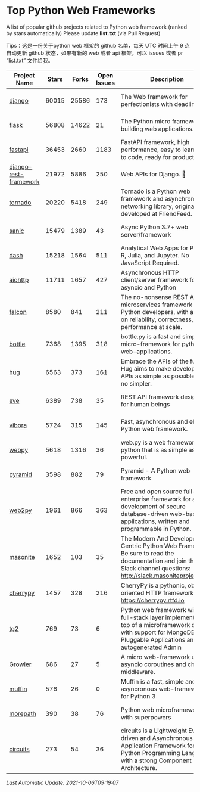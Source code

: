 # Top Python Web Frameworks
A list of popular github projects related to Python web framework (ranked by stars automatically)
Please update **list.txt** (via Pull Request)

Tips：这是一份关于python web 框架的 github 名单，每天 UTC 时间上午 9 点自动更新 github 状态，如果有新的 web 或者 api 框架，可以 issues 或者 pr “list.txt” 文件给我。

| Project Name | Stars | Forks | Open Issues | Description | Last Commit |
| ------------ | ----- | ----- | ----------- | ----------- | ----------- |
| [django](https://github.com/django/django) | 60015 | 25586 | 173 | The Web framework for perfectionists with deadlines. | 2021-10-06 07:01:31 |
| [flask](https://github.com/pallets/flask) | 56808 | 14622 | 21 | The Python micro framework for building web applications. | 2021-10-05 16:15:54 |
| [fastapi](https://github.com/tiangolo/fastapi) | 36453 | 2660 | 1183 | FastAPI framework, high performance, easy to learn, fast to code, ready for production | 2021-10-05 16:10:28 |
| [django-rest-framework](https://github.com/encode/django-rest-framework) | 21972 | 5886 | 250 | Web APIs for Django. 🎸 | 2021-10-05 14:33:55 |
| [tornado](https://github.com/tornadoweb/tornado) | 20220 | 5418 | 249 | Tornado is a Python web framework and asynchronous networking library, originally developed at FriendFeed. | 2021-08-26 18:53:13 |
| [sanic](https://github.com/sanic-org/sanic) | 15479 | 1389 | 43 | Async Python 3.7+ web server/framework | Build fast. Run fast. | 2021-10-02 22:02:56 |
| [dash](https://github.com/plotly/dash) | 15218 | 1564 | 511 | Analytical Web Apps for Python, R, Julia, and Jupyter. No JavaScript Required. | 2021-10-04 15:14:18 |
| [aiohttp](https://github.com/aio-libs/aiohttp) | 11711 | 1657 | 427 | Asynchronous HTTP client/server framework for asyncio and Python | 2021-10-06 08:00:35 |
| [falcon](https://github.com/falconry/falcon) | 8580 | 841 | 211 | The no-nonsense REST API and microservices framework for Python developers, with a focus on reliability, correctness, and performance at scale. | 2021-10-01 18:22:02 |
| [bottle](https://github.com/bottlepy/bottle) | 7368 | 1395 | 318 | bottle.py is a fast and simple micro-framework for python web-applications. | 2021-07-07 11:39:42 |
| [hug](https://github.com/hugapi/hug) | 6563 | 373 | 161 | Embrace the APIs of the future. Hug aims to make developing APIs as simple as possible, but no simpler. | 2020-08-10 05:07:26 |
| [eve](https://github.com/pyeve/eve) | 6389 | 738 | 35 | REST API framework designed for human beings | 2021-03-14 16:47:07 |
| [vibora](https://github.com/vibora-io/vibora) | 5724 | 315 | 145 | Fast, asynchronous and elegant Python web framework. | 2019-02-11 10:54:12 |
| [webpy](https://github.com/webpy/webpy) | 5618 | 1316 | 36 | web.py is a web framework for python that is as simple as it is powerful.  | 2021-09-02 01:55:31 |
| [pyramid](https://github.com/Pylons/pyramid) | 3598 | 882 | 79 | Pyramid - A Python web framework | 2021-03-15 06:21:30 |
| [web2py](https://github.com/web2py/web2py) | 1961 | 866 | 363 | Free and open source full-stack enterprise framework for agile development of secure database-driven web-based applications, written and programmable in Python. | 2021-06-26 20:08:50 |
| [masonite](https://github.com/MasoniteFramework/masonite) | 1652 | 103 | 35 | The Modern And Developer Centric Python Web Framework. Be sure to read the documentation and join the Slack channel questions: http://slack.masoniteproject.com | 2021-07-25 17:04:00 |
| [cherrypy](https://github.com/cherrypy/cherrypy) | 1457 | 328 | 216 | CherryPy is a pythonic, object-oriented HTTP framework.      https://cherrypy.rtfd.io | 2021-09-07 18:10:09 |
| [tg2](https://github.com/TurboGears/tg2) | 769 | 73 | 6 | Python web framework with full-stack layer implemented on top of a microframework core with support for MongoDB, Pluggable Applications and autogenerated Admin | 2021-05-26 09:26:31 |
| [Growler](https://github.com/pyGrowler/Growler) | 686 | 27 | 5 | A micro web-framework using asyncio coroutines and chained middleware. | 2020-03-08 07:51:41 |
| [muffin](https://github.com/klen/muffin) | 576 | 26 | 0 | Muffin is a fast, simple and asyncronous web-framework for Python 3 | 2021-09-15 07:58:25 |
| [morepath](https://github.com/morepath/morepath) | 390 | 38 | 76 | Python web microframework with superpowers | 2021-04-18 14:33:02 |
| [circuits](https://github.com/circuits/circuits) | 273 | 54 | 36 | circuits is a Lightweight Event driven and Asynchronous Application Framework for the Python Programming Language with a strong Component Architecture. | 2021-08-20 21:22:45 |

*Last Automatic Update: 2021-10-06T09:19:07*